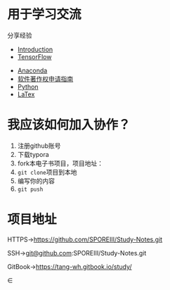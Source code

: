 # 用于学习交流

分享经验

* [Introduction](README.md)
* [TensorFlow](TensorFlow.md)

- [Anaconda](anaconda.md)
- [软件著作权申请指南](软件著作权申请指南.md)
- [Python](Python.md)
- [LaTex](LaTex.md)

# 我应该如何加入协作？

1. 注册github账号
2. 下载typora
3. fork本电子书项目，项目地址：
4. `git clone`项目到本地
5. 编写你的内容
6. `git push`

# 项目地址

HTTPS->https://github.com/SPOREIII/Study-Notes.git

SSH->git@github.com:SPOREIII/Study-Notes.git

GitBook->https://tang-wh.gitbook.io/study/

$\in$ 
